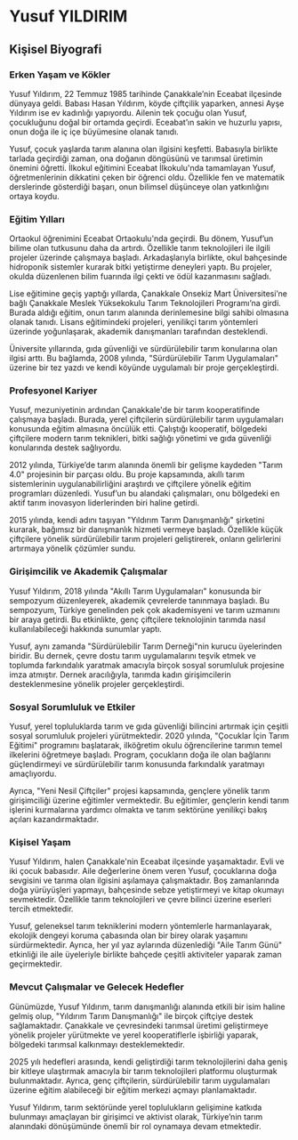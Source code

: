 # Yusuf YILDIRIM

## Kişisel Biyografi

### Erken Yaşam ve Kökler

Yusuf Yıldırım, 22 Temmuz 1985 tarihinde Çanakkale’nin Eceabat ilçesinde dünyaya geldi. Babası Hasan Yıldırım, köyde çiftçilik yaparken, annesi Ayşe Yıldırım ise ev kadınlığı yapıyordu. Ailenin tek çocuğu olan Yusuf, çocukluğunu doğal bir ortamda geçirdi. Eceabat’ın sakin ve huzurlu yapısı, onun doğa ile iç içe büyümesine olanak tanıdı.

Yusuf, çocuk yaşlarda tarım alanına olan ilgisini keşfetti. Babasıyla birlikte tarlada geçirdiği zaman, ona doğanın döngüsünü ve tarımsal üretimin önemini öğretti. İlkokul eğitimini Eceabat İlkokulu'nda tamamlayan Yusuf, öğretmenlerinin dikkatini çeken bir öğrenci oldu. Özellikle fen ve matematik derslerinde gösterdiği başarı, onun bilimsel düşünceye olan yatkınlığını ortaya koydu.

### Eğitim Yılları

Ortaokul öğrenimini Eceabat Ortaokulu'nda geçirdi. Bu dönem, Yusuf’un bilime olan tutkusunu daha da artırdı. Özellikle tarım teknolojileri ile ilgili projeler üzerinde çalışmaya başladı. Arkadaşlarıyla birlikte, okul bahçesinde hidroponik sistemler kurarak bitki yetiştirme deneyleri yaptı. Bu projeler, okulda düzenlenen bilim fuarında ilgi çekti ve ödül kazanmasını sağladı.

Lise eğitimine geçiş yaptığı yıllarda, Çanakkale Onsekiz Mart Üniversitesi’ne bağlı Çanakkale Meslek Yüksekokulu Tarım Teknolojileri Programı’na girdi. Burada aldığı eğitim, onun tarım alanında derinlemesine bilgi sahibi olmasına olanak tanıdı. Lisans eğitimindeki projeleri, yenilikçi tarım yöntemleri üzerinde yoğunlaşarak, akademik danışmanları tarafından desteklendi.

Üniversite yıllarında, gıda güvenliği ve sürdürülebilir tarım konularına olan ilgisi arttı. Bu bağlamda, 2008 yılında, "Sürdürülebilir Tarım Uygulamaları" üzerine bir tez yazdı ve kendi köyünde uygulamalı bir proje gerçekleştirdi.

### Profesyonel Kariyer

Yusuf, mezuniyetinin ardından Çanakkale'de bir tarım kooperatifinde çalışmaya başladı. Burada, yerel çiftçilerin sürdürülebilir tarım uygulamaları konusunda eğitim almasına öncülük etti. Çalıştığı kooperatif, bölgedeki çiftçilere modern tarım teknikleri, bitki sağlığı yönetimi ve gıda güvenliği konularında destek sağlıyordu.

2012 yılında, Türkiye’de tarım alanında önemli bir gelişme kaydeden "Tarım 4.0" projesinin bir parçası oldu. Bu proje kapsamında, akıllı tarım sistemlerinin uygulanabilirliğini araştırdı ve çiftçilere yönelik eğitim programları düzenledi. Yusuf’un bu alandaki çalışmaları, onu bölgedeki en aktif tarım inovasyon liderlerinden biri haline getirdi.

2015 yılında, kendi adını taşıyan "Yıldırım Tarım Danışmanlığı" şirketini kurarak, bağımsız bir danışmanlık hizmeti vermeye başladı. Özellikle küçük çiftçilere yönelik sürdürülebilir tarım projeleri geliştirerek, onların gelirlerini artırmaya yönelik çözümler sundu.

### Girişimcilik ve Akademik Çalışmalar

Yusuf Yıldırım, 2018 yılında "Akıllı Tarım Uygulamaları" konusunda bir sempozyum düzenleyerek, akademik çevrelerde tanınmaya başladı. Bu sempozyum, Türkiye genelinden pek çok akademisyeni ve tarım uzmanını bir araya getirdi. Bu etkinlikte, genç çiftçilere teknolojinin tarımda nasıl kullanılabileceği hakkında sunumlar yaptı.

Yusuf, aynı zamanda "Sürdürülebilir Tarım Derneği"nin kurucu üyelerinden biridir. Bu dernek, çevre dostu tarım uygulamalarını teşvik etmek ve toplumda farkındalık yaratmak amacıyla birçok sosyal sorumluluk projesine imza atmıştır. Dernek aracılığıyla, tarımda kadın girişimcilerin desteklenmesine yönelik projeler gerçekleştirdi.

### Sosyal Sorumluluk ve Etkiler

Yusuf, yerel topluluklarda tarım ve gıda güvenliği bilincini artırmak için çeşitli sosyal sorumluluk projeleri yürütmektedir. 2020 yılında, "Çocuklar İçin Tarım Eğitimi" programını başlatarak, ilköğretim okulu öğrencilerine tarımın temel ilkelerini öğretmeye başladı. Program, çocukların doğa ile olan bağlarını güçlendirmeyi ve sürdürülebilir tarım konusunda farkındalık yaratmayı amaçlıyordu.

Ayrıca, "Yeni Nesil Çiftçiler" projesi kapsamında, gençlere yönelik tarım girişimciliği üzerine eğitimler vermektedir. Bu eğitimler, gençlerin kendi tarım işlerini kurmalarına yardımcı olmakta ve tarım sektörüne yenilikçi bakış açıları kazandırmaktadır.

### Kişisel Yaşam

Yusuf Yıldırım, halen Çanakkale'nin Eceabat ilçesinde yaşamaktadır. Evli ve iki çocuk babasıdır. Aile değerlerine önem veren Yusuf, çocuklarına doğa sevgisini ve tarıma olan ilgisini aşılamaya çalışmaktadır. Boş zamanlarında doğa yürüyüşleri yapmayı, bahçesinde sebze yetiştirmeyi ve kitap okumayı sevmektedir. Özellikle tarım teknolojileri ve çevre bilinci üzerine eserleri tercih etmektedir.

Yusuf, geleneksel tarım tekniklerini modern yöntemlerle harmanlayarak, ekolojik dengeyi koruma çabasında olan bir birey olarak yaşamını sürdürmektedir. Ayrıca, her yıl yaz aylarında düzenlediği "Aile Tarım Günü" etkinliği ile aile üyeleriyle birlikte bahçede çeşitli aktiviteler yaparak zaman geçirmektedir.

### Mevcut Çalışmalar ve Gelecek Hedefler

Günümüzde, Yusuf Yıldırım, tarım danışmanlığı alanında etkili bir isim haline gelmiş olup, "Yıldırım Tarım Danışmanlığı" ile birçok çiftçiye destek sağlamaktadır. Çanakkale ve çevresindeki tarımsal üretimi geliştirmeye yönelik projeler yürütmekte ve yerel kooperatiflerle işbirliği yaparak, bölgedeki tarımsal kalkınmayı desteklemektedir.

2025 yılı hedefleri arasında, kendi geliştirdiği tarım teknolojilerini daha geniş bir kitleye ulaştırmak amacıyla bir tarım teknolojileri platformu oluşturmak bulunmaktadır. Ayrıca, genç çiftçilerin, sürdürülebilir tarım uygulamaları üzerine eğitim alabileceği bir eğitim merkezi açmayı planlamaktadır.

Yusuf Yıldırım, tarım sektöründe yerel toplulukların gelişimine katkıda bulunmayı amaçlayan bir girişimci ve aktivist olarak, Türkiye’nin tarım alanındaki dönüşümünde önemli bir rol oynamaya devam etmektedir.